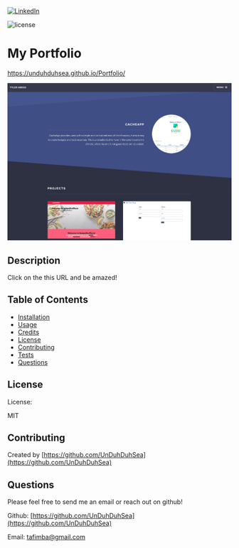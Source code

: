 [![LinkedIn][linkedin-shield]][linkedin-url]

![license](https://img.shields.io/badge/license-MIT-blue)

# My Portfolio

https://unduhduhsea.github.io/Portfolio/

![budget-tracker](images/githHubPortfolio.jpg)

## Description

Click on the this URL and be amazed!

## Table of Contents

- [Installation](#installation)
- [Usage](#usage)
- [Credits](#credits)
- [License](#license)
- [Contributing](#contributing)
- [Tests](#tests)
- [Questions](#questions)

## License

License:

MIT

## Contributing

Created by [https://github.com/UnDuhDuhSea](https://github.com/UnDuhDuhSea)

## Questions

Please feel free to send me an email or reach out on github!

Github: [https://github.com/UnDuhDuhSea](https://github.com/UnDuhDuhSea)

Email: [tafimba@gmail.com](https://github.com/UnDuhDuhSea)

[linkedin-shield]: https://img.shields.io/badge/-LinkedIn-black.svg?style=for-the-badge&logo=linkedin&colorB=555
[linkedin-url]: https://www.linkedin.com/in/tyler-abegg/
